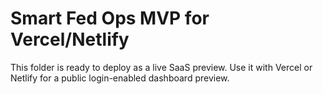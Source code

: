 # Smart Fed Ops MVP for Vercel/Netlify

This folder is ready to deploy as a live SaaS preview. Use it with Vercel or Netlify for a public login-enabled dashboard preview.